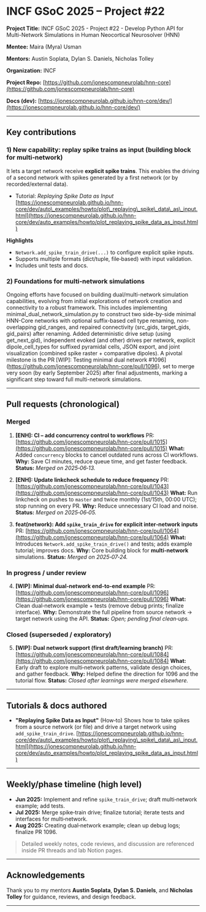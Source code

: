 # INCF GSoC 2025 – Project #22

**Project Title:** INCF GSoC 2025 - Project #22 - Develop Python API for Multi-Network Simulations in Human Neocortical Neurosolver (HNN)

**Mentee:** Maira (Myra) Usman

**Mentors:** Austin Soplata, Dylan S. Daniels, Nicholas Tolley

**Organization:** INCF

**Project Repo:** [https://github.com/jonescompneurolab/hnn-core](https://github.com/jonescompneurolab/hnn-core)

**Docs (dev):** [https://jonescompneurolab.github.io/hnn-core/dev/](https://jonescompneurolab.github.io/hnn-core/dev/)

---

## Key contributions

### 1) New capability: replay spike trains as input (building block for multi‑network)

It lets a target network receive **explicit spike trains**. This enables the driving of a second network with spikes generated by a first network (or by recorded/external data).

* Tutorial: *Replaying Spike Data as Input*
  [https://jonescompneurolab.github.io/hnn-core/dev/auto\_examples/howto/plot\_replaying\_spike\_data\_as\_input.html](https://jonescompneurolab.github.io/hnn-core/dev/auto_examples/howto/plot_replaying_spike_data_as_input.html)

**Highlights**

* `Network.add_spike_train_drive(...)` to configure explicit spike inputs.
* Supports multiple formats (dict/tuple, file‑based) with input validation.
* Includes unit tests and docs.

### 2) Foundations for multi‑network simulations

Ongoing efforts have focused on building dual/multi-network simulation capabilities, evolving from initial explorations of network creation and connectivity to a robust framework. This includes implementing minimal_dual_network_simulation.py to construct two side-by-side minimal HNN-Core networks with optional suffix-based cell type renaming, non-overlapping gid_ranges, and repaired connectivity (src_gids, target_gids, gid_pairs) after renaming. Added deterministic drive setup (using get_next_gid), independent evoked (and other) drives per network, explicit dipole_cell_types for suffixed pyramidal cells, JSON export, and joint visualization (combined spike raster + comparative dipoles). A pivotal milestone is the PR [WIP]: Testing minimal dual network #1096](https://github.com/jonescompneurolab/hnn-core/pull/1096), set to merge very soon (by early September 2025) after final adjustments, marking a significant step toward full multi-network simulations.

---

## Pull requests (chronological)

### Merged

1. **\[ENH]: CI – add concurrency control to workflows**
   PR: [https://github.com/jonescompneurolab/hnn-core/pull/1015](https://github.com/jonescompneurolab/hnn-core/pull/1015)
   **What:** Added `concurrency` blocks to cancel outdated runs across CI workflows.
   **Why:** Save CI minutes, reduce queue time, and get faster feedback.
   **Status:** *Merged on 2025‑06‑13.*

2. **\[ENH]: Update linkcheck schedule to reduce frequency**
   PR: [https://github.com/jonescompneurolab/hnn-core/pull/1043](https://github.com/jonescompneurolab/hnn-core/pull/1043)
   **What:** Run linkcheck on pushes to `master` and twice monthly (1st/15th, 00:00 UTC); stop running on every PR.
   **Why:** Reduce unnecessary CI load and noise.
   **Status:** *Merged on 2025‑06‑05.*

3. **feat(network): Add `spike_train_drive` for explicit inter‑network inputs**
   PR: [https://github.com/jonescompneurolab/hnn-core/pull/1064](https://github.com/jonescompneurolab/hnn-core/pull/1064)
   **What:** Introduces `Network.add_spike_train_drive()` and tests; adds example tutorial; improves docs.
   **Why:** Core building block for **multi‑network** simulations.
   **Status:** *Merged on 2025‑07‑24.*

### In progress / under review

4. **\[WIP]: Minimal dual‑network end‑to‑end example**
   PR: [https://github.com/jonescompneurolab/hnn-core/pull/1096](https://github.com/jonescompneurolab/hnn-core/pull/1096)
   **What:** Clean dual‑network example + tests (remove debug prints; finalize interface).
   **Why:** Demonstrate the full pipeline from source network → target network using the API.
   **Status:** *Open; pending final clean‑ups.*

### Closed (superseded / exploratory)

5. **\[WIP]: Dual network support (first draft/learning branch)**
   PR: [https://github.com/jonescompneurolab/hnn-core/pull/1084](https://github.com/jonescompneurolab/hnn-core/pull/1084)
   **What:** Early draft to explore multi‑network patterns, validate design choices, and gather feedback.
   **Why:** Helped define the direction for 1096 and the tutorial flow.
   **Status:** *Closed after learnings were merged elsewhere.*

---

## Tutorials & docs authored

* **"Replaying Spike Data as Input"** (How‑to)
  Shows how to take spikes from a source network (or file) and drive a target network using `add_spike_train_drive`.
  [https://jonescompneurolab.github.io/hnn-core/dev/auto\_examples/howto/plot\_replaying\_spike\_data\_as\_input.html](https://jonescompneurolab.github.io/hnn-core/dev/auto_examples/howto/plot_replaying_spike_data_as_input.html)

---

## Weekly/phase timeline (high level)

* **Jun 2025:** Implement and refine `spike_train_drive`; draft multi‑network example; add tests.
* **Jul 2025:** Merge spike‑train drive; finalize tutorial; iterate tests and interfaces for multi‑network.
* **Aug 2025:** Creating dual‑network example; clean up debug logs; finalize PR 1096.

> Detailed weekly notes, code reviews, and discussion are referenced inside PR threads and lab Notion pages.

---

## Acknowledgements

Thank you to my mentors **Austin Soplata**, **Dylan S. Daniels**, and **Nicholas Tolley** for guidance, reviews, and design feedback.

---
